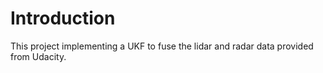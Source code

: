 # Introduction
This project implementing a UKF to fuse the lidar and radar data provided from Udacity.




